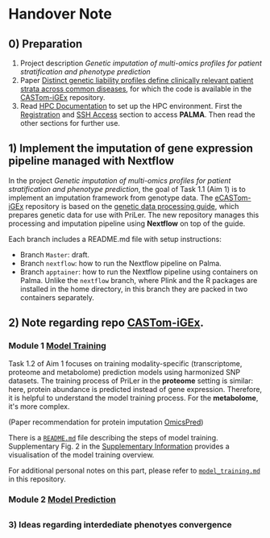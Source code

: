 # Handover Note
## 0) Preparation
1. Project description *Genetic imputation of multi-omics profiles for patient stratification and phenotype prediction*
2. Paper [Distinct genetic liability profiles define clinically relevant patient strata across common diseases](https://www.nature.com/articles/s41467-024-49338-2), for which the code is available in the [CASTom-iGEx](https://github.com/zillerlab/CASTom-iGEx/tree/master) repository.
3. Read [HPC Documentation](https://palma.uni-muenster.de/documentation/) to set up the HPC environment. 
First the [Registration](https://palma.uni-muenster.de/documentation/quick-intro/registration/) and [SSH Access](https://palma.uni-muenster.de/documentation/quick-intro/ssh-access/) section to access **PALMA**. Then read the other sections for further use.

## 1) Implement the imputation of gene expression pipeline managed with Nextflow
In the project *Genetic imputation of multi-omics profiles for patient stratification and phenotype prediction*, the goal of Task 1.1 (Aim 1) is to implement an imputation framework from genotype data. 
The [eCASTom-iGEx](https://github.com/Ruoyu6666/eCASTom-iGEx) repository is based on the [genetic data processing guide](https://github.com/zillerlab/CASTom-iGEx/wiki/Processing-genetic-data-to-work-with-CASTom%E2%80%90iGEx), which prepares genetic data for use with PriLer. The new repository manages this processing and imputation pipeline using **Nextflow** on top of the guide.

Each branch includes a README.md file with setup instructions:
- Branch `Master`: draft.
- Branch `nextflow`: how to run the Nextflow pipeline on Palma.
- Branch `apptainer`: how to run the Nextflow pipeline using containers on Palma. Unlike the `nextflow` branch, where Plink and the R packages are installed in the home directory, in this branch they are packed in two containers separately. 

## 2) Note regarding repo [CASTom-iGEx](https://github.com/zillerlab/CASTom-iGEx/tree/master).

### Module 1 [Model Training](https://github.com/zillerlab/CASTom-iGEx/tree/master/Software/model_training)
Task 1.2 of Aim 1 focuses on training modality-specific (transcriptome, proteome and metabolome) prediction models using harmonized SNP datasets. The training process of PriLer in the **proteome** setting is similar: here, protein abundance is predicted instead of gene expression. Therefore, it is helpful to understand the model training process. For the **metabolome**, it's more complex.

(Paper recommendation for protein imputation [OmicsPred](https://www.nature.com/articles/s41586-023-05844-9))

There is a [`README.md`](https://github.com/zillerlab/CASTom-iGEx/tree/master/Software/model_training) file describing the steps of model training. Supplementary Fig. 2 in the [Supplementary Information](https://static-content.springer.com/esm/art%3A10.1038%2Fs41467-024-49338-2/MediaObjects/41467_2024_49338_MOESM1_ESM.pdf) provides a visualisation of the model training overview.

For additional personal notes on this part, please refer to [`model_training.md`](https://github.com/Ruoyu6666/handover_note/blob/main/model_training.md) in this repository.


### Module 2 [Model Prediction](https://github.com/zillerlab/CASTom-iGEx/tree/master/Software/model_prediction)
##

### 3) Ideas regarding interdediate phenotyes convergence
